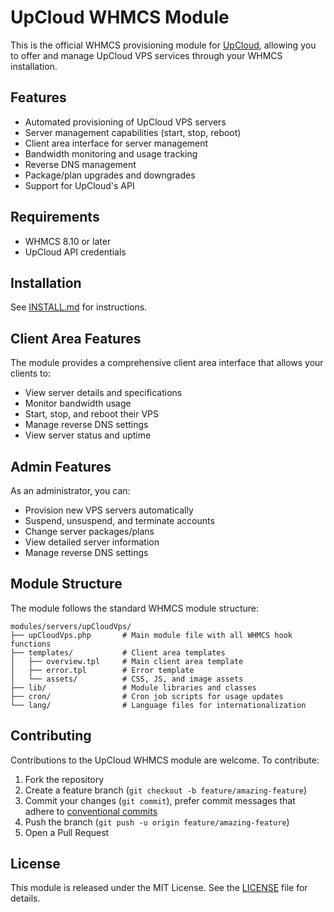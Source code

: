 # UpCloud WHMCS Module

This is the official WHMCS provisioning module for [UpCloud](https://upcloud.com/), allowing you to offer and manage UpCloud VPS services through your WHMCS installation.

## Features

- Automated provisioning of UpCloud VPS servers
- Server management capabilities (start, stop, reboot)
- Client area interface for server management
- Bandwidth monitoring and usage tracking
- Reverse DNS management
- Package/plan upgrades and downgrades
- Support for UpCloud's API

## Requirements

- WHMCS 8.10 or later
- UpCloud API credentials

## Installation

See [INSTALL.md](docs/INSTALL.md) for instructions.

## Client Area Features

The module provides a comprehensive client area interface that allows your clients to:

- View server details and specifications
- Monitor bandwidth usage
- Start, stop, and reboot their VPS
- Manage reverse DNS settings
- View server status and uptime

## Admin Features

As an administrator, you can:

- Provision new VPS servers automatically
- Suspend, unsuspend, and terminate accounts
- Change server packages/plans
- View detailed server information
- Manage reverse DNS settings

## Module Structure

The module follows the standard WHMCS module structure:

```
modules/servers/upCloudVps/
├── upCloudVps.php       # Main module file with all WHMCS hook functions
├── templates/           # Client area templates
│   ├── overview.tpl     # Main client area template
│   ├── error.tpl        # Error template
│   └── assets/          # CSS, JS, and image assets
├── lib/                 # Module libraries and classes
├── cron/                # Cron job scripts for usage updates
└── lang/                # Language files for internationalization
```

## Contributing

Contributions to the UpCloud WHMCS module are welcome. To contribute:

1. Fork the repository
2. Create a feature branch (`git checkout -b feature/amazing-feature`)
3. Commit your changes (`git commit`), prefer commit messages that adhere to [conventional commits](https://www.conventionalcommits.org)
4. Push the branch (`git push -u origin feature/amazing-feature`)
5. Open a Pull Request

## License

This module is released under the MIT License. See the [LICENSE](LICENSE) file for details.